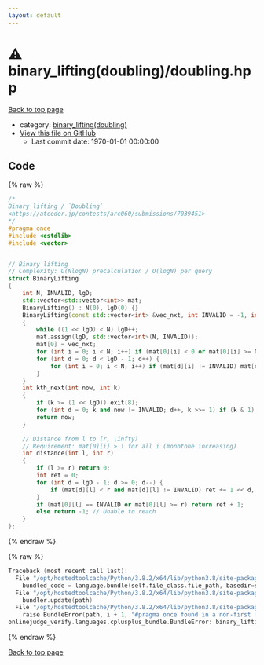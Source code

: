 ```yaml
---
layout: default
---
```


<!-- mathjax config similar to math.stackexchange -->
<script type="text/javascript" async
  src="https://cdnjs.cloudflare.com/ajax/libs/mathjax/2.7.5/MathJax.js?config=TeX-MML-AM_CHTML">
</script>
<script type="text/x-mathjax-config">
  MathJax.Hub.Config({
    TeX: { equationNumbers: { autoNumber: "AMS" }},
    tex2jax: {
      inlineMath: [ ['$','$'] ],
      processEscapes: true
    },
    "HTML-CSS": { matchFontHeight: false },
    displayAlign: "left",
    displayIndent: "2em"
  });
</script>

<script type="text/javascript" src="https://cdnjs.cloudflare.com/ajax/libs/jquery/3.4.1/jquery.min.js"></script>
<script src="https://cdn.jsdelivr.net/npm/jquery-balloon-js@1.1.2/jquery.balloon.min.js" integrity="sha256-ZEYs9VrgAeNuPvs15E39OsyOJaIkXEEt10fzxJ20+2I=" crossorigin="anonymous"></script>
<script type="text/javascript" src="../../assets/js/copy-button.js"></script>
<link rel="stylesheet" href="../../assets/css/copy-button.css" />


# :warning: binary_lifting(doubling)/doubling.hpp

<a href="../../index.html">Back to top page</a>

* category: <a href="../../index.html#fc840529f018acf34013c4bdd67ada43">binary_lifting(doubling)</a>
* <a href="{{ site.github.repository_url }}/blob/master/binary_lifting(doubling)/doubling.hpp">View this file on GitHub</a>
    - Last commit date: 1970-01-01 00:00:00




## Code

<a id="unbundled"></a>
{% raw %}
```cpp
/*
Binary lifting / `Doubling`
<https://atcoder.jp/contests/arc060/submissions/7039451>
*/
#pragma once
#include <cstdlib>
#include <vector>


// Binary lifting
// Complexity: O(NlogN) precalculation / O(logN) per query
struct BinaryLifting
{
    int N, INVALID, lgD;
    std::vector<std::vector<int>> mat;
    BinaryLifting() : N(0), lgD(0) {}
    BinaryLifting(const std::vector<int> &vec_nxt, int INVALID = -1, int lgd = 0) : N(vec_nxt.size()), INVALID(INVALID), lgD(lgd)
    {
        while ((1 << lgD) < N) lgD++;
        mat.assign(lgD, std::vector<int>(N, INVALID));
        mat[0] = vec_nxt;
        for (int i = 0; i < N; i++) if (mat[0][i] < 0 or mat[0][i] >= N) mat[0][i] = INVALID;
        for (int d = 0; d < lgD - 1; d++) {
            for (int i = 0; i < N; i++) if (mat[d][i] != INVALID) mat[d + 1][i] = mat[d][mat[d][i]];
        }
    }
    int kth_next(int now, int k)
    {
        if (k >= (1 << lgD)) exit(8);
        for (int d = 0; k and now != INVALID; d++, k >>= 1) if (k & 1) now = mat[d][now];
        return now;
    }

    // Distance from l to [r, \infty)
    // Requirement: mat[0][i] > i for all i (monotone increasing)
    int distance(int l, int r)
    {
        if (l >= r) return 0;
        int ret = 0;
        for (int d = lgD - 1; d >= 0; d--) {
            if (mat[d][l] < r and mat[d][l] != INVALID) ret += 1 << d, l = mat[d][l];
        }
        if (mat[0][l] == INVALID or mat[0][l] >= r) return ret + 1;
        else return -1; // Unable to reach
    }
};

```
{% endraw %}

<a id="bundled"></a>
{% raw %}
```cpp
Traceback (most recent call last):
  File "/opt/hostedtoolcache/Python/3.8.2/x64/lib/python3.8/site-packages/onlinejudge_verify/docs.py", line 347, in write_contents
    bundled_code = language.bundle(self.file_class.file_path, basedir=self.cpp_source_path)
  File "/opt/hostedtoolcache/Python/3.8.2/x64/lib/python3.8/site-packages/onlinejudge_verify/languages/cplusplus.py", line 68, in bundle
    bundler.update(path)
  File "/opt/hostedtoolcache/Python/3.8.2/x64/lib/python3.8/site-packages/onlinejudge_verify/languages/cplusplus_bundle.py", line 115, in update
    raise BundleError(path, i + 1, "#pragma once found in a non-first line")
onlinejudge_verify.languages.cplusplus_bundle.BundleError: binary_lifting(doubling)/doubling.hpp: line 5: #pragma once found in a non-first line

```
{% endraw %}

<a href="../../index.html">Back to top page</a>


